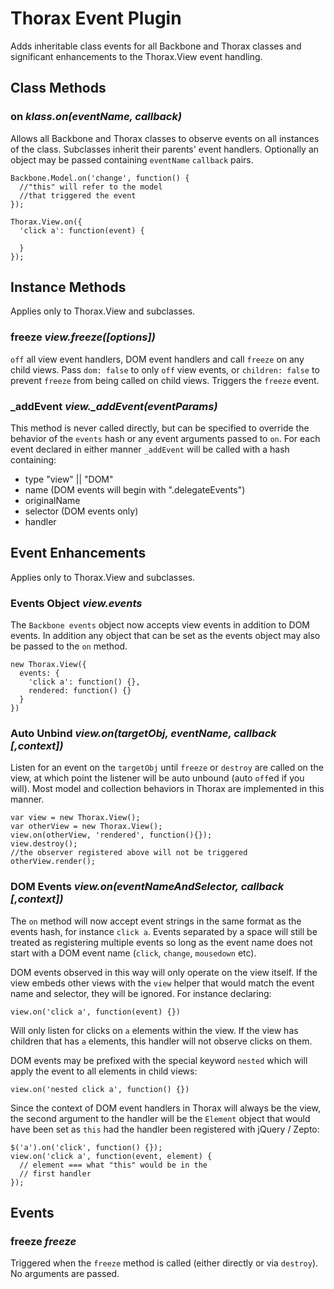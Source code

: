 Thorax Event Plugin
===================
Adds inheritable class events for all Backbone and Thorax classes and significant enhancements to the Thorax.View event handling. 

## Class Methods

### on *klass.on(eventName, callback)*

Allows all Backbone and Thorax classes to observe events on all instances of the class. Subclasses inherit their parents' event handlers. Optionally an object may be passed containing `eventName` `callback` pairs.

    Backbone.Model.on('change', function() {
      //"this" will refer to the model
      //that triggered the event
    });

    Thorax.View.on({
      'click a': function(event) {

      }
    });

## Instance Methods

Applies only to Thorax.View and subclasses.

### freeze *view.freeze([options])*

`off` all view event handlers, DOM event handlers and call `freeze` on any child views. Pass `dom: false` to only `off` view events, or `children: false` to prevent `freeze` from being called on child views. Triggers the `freeze` event.

### _addEvent *view._addEvent(eventParams)*

This method is never called directly, but can be specified to override the behavior of the `events` hash or any event arguments passed to `on`. For each event declared in either manner `_addEvent` will be called with a hash containing:

- type "view" || "DOM"
- name (DOM events will begin with ".delegateEvents")
- originalName
- selector (DOM events only)
- handler

## Event Enhancements

Applies only to Thorax.View and subclasses.

### Events Object *view.events*

The `Backbone events` object now accepts view events in addition to DOM events. In addition any object that can be set as the events object may also be passed to the `on` method.

    new Thorax.View({
      events: {
        'click a': function() {},
        rendered: function() {}
      }
    })

### Auto Unbind *view.on(targetObj, eventName, callback [,context])*

Listen for an event on the `targetObj` until `freeze` or `destroy` are called on the view, at which point the listener will be auto unbound (auto `off`ed if you will). Most model and collection behaviors in Thorax are implemented in this manner.

    var view = new Thorax.View();
    var otherView = new Thorax.View();
    view.on(otherView, 'rendered', function(){});
    view.destroy();
    //the observer registered above will not be triggered
    otherView.render();

### DOM Events *view.on(eventNameAndSelector, callback [,context])*

The `on` method will now accept event strings in the same format as the events hash, for instance `click a`. Events separated by a space will still be treated as registering multiple events so long as the event name does not start with a DOM event name (`click`, `change`, `mousedown` etc).

DOM events observed in this way will only operate on the view itself. If the view embeds other views with the `view` helper that would match the event name and selector, they will be ignored. For instance declaring:

    view.on('click a', function(event) {})

Will only listen for clicks on `a` elements within the view. If the view has children that has `a` elements, this handler will not observe clicks on them.

DOM events may be prefixed with the special keyword `nested` which will apply the event to all elements in child views:

    view.on('nested click a', function() {})

Since the context of DOM event handlers in Thorax will always be the view, the second argument to the handler will be the `Element` object that would have been set as `this` had the handler been registered with jQuery / Zepto:

    $('a').on('click', function() {});
    view.on('click a', function(event, element) {
      // element === what "this" would be in the
      // first handler
    });

## Events

### freeze *freeze*

Triggered when the `freeze` method is called (either directly or via `destroy`). No arguments are passed.